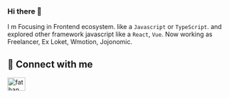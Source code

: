 ### Hi there 👋

I m Focusing in Frontend ecosystem. like a `Javascript` or `TypeScript`. and explored other framework javascript like a `React`, `Vue`. Now working as Freelancer, Ex Loket, Wmotion, Jojonomic. 

## 🔗 Connect with me

<p align="left">
 <a href="https://linkedin.com/in/fathan" target="blank"><img align="center" src="https://raw.githubusercontent.com/rahuldkjain/github-profile-readme-generator/master/src/images/icons/Social/linked-in-alt.svg" alt="fathan" height="30" width="40" /></a>
</p>
